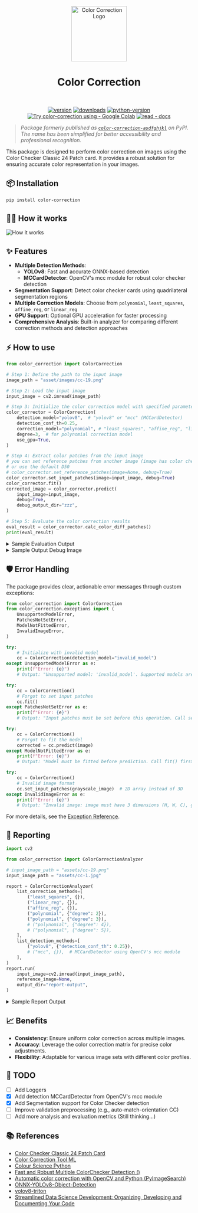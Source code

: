 
<div align="center">
<!-- image logo -->
<img src="assets/logo-v1.png" alt="Color Correction Logo" width="150"/>

# Color Correction

<br>

[![version](https://badge.fury.io/py/color-correction.svg)](https://badge.fury.io/py/color-correction)
[![downloads](https://img.shields.io/pypi/dm/color-correction)](https://pypistats.org/packages/color-correction)
[![python-version](https://img.shields.io/pypi/pyversions/color-correction)](https://badge.fury.io/py/color-correction)
[![Try color-correction using - Google Colab](https://img.shields.io/badge/Try_color--correction_using-Google_Colab-blue?logo=googlecolab)](https://colab.research.google.com/drive/146SXHHihMmGLzaTSwdBXncVr3SU_I-Dm?usp=sharing)
[![read - docs](https://img.shields.io/badge/read-docs-blue?logo=materialformkdocs)](https://agfianf.github.io/color-correction/)

</div>

> _Package formerly published as [`color-correction-asdfghjkl`](https://pypi.org/project/color-correction-asdfghjkl/) on PyPI. The name has been simplified for better accessibility and professional recognition._

This package is designed to perform color correction on images using the Color Checker Classic 24 Patch card. It provides a robust solution for ensuring accurate color representation in your images.

## 📦 Installation

```bash
pip install color-correction
```

## 🏋️‍♀️ How it works
![How it works](assets/color-correction-how-it-works.png)

## ✨ Features
- **Multiple Detection Methods**:
  - **YOLOv8**: Fast and accurate ONNX-based detection
  - **MCCardDetector**: OpenCV's mcc module for robust color checker detection
- **Segmentation Support**: Detect color checker cards using quadrilateral segmentation regions
- **Multiple Correction Models**: Choose from `polynomial`, `least_squares`, `affine_reg`, or `linear_reg`
- **GPU Support**: Optional GPU acceleration for faster processing
- **Comprehensive Analysis**: Built-in analyzer for comparing different correction methods and detection approaches

## ⚡ How to use

```python
from color_correction import ColorCorrection

# Step 1: Define the path to the input image
image_path = "asset/images/cc-19.png"

# Step 2: Load the input image
input_image = cv2.imread(image_path)

# Step 3: Initialize the color correction model with specified parameters
color_corrector = ColorCorrection(
    detection_model="yolov8",  # "yolov8" or "mcc" (MCCardDetector)
    detection_conf_th=0.25,
    correction_model="polynomial", # "least_squares", "affine_reg", "linear_reg"
    degree=3,  # for polynomial correction model
    use_gpu=True,
)

# Step 4: Extract color patches from the input image
# you can set reference patches from another image (image has color checker card)
# or use the default D50
# color_corrector.set_reference_patches(image=None, debug=True)
color_corrector.set_input_patches(image=input_image, debug=True)
color_corrector.fit()
corrected_image = color_corrector.predict(
    input_image=input_image,
    debug=True,
    debug_output_dir="zzz",
)

# Step 5: Evaluate the color correction results
eval_result = color_corrector.calc_color_diff_patches()
print(eval_result)
```

<details>
<summary>Sample Evaluation Output</summary>

```json
{
    "initial": {
        "min": 2.254003059526461,
        "max": 13.461066402633447,
        "mean": 8.3072755187654,
        "std": 3.123962754767539,
    },
    "corrected": {
        "min": 0.30910031798755183,
        "max": 5.422311999126372,
        "mean": 1.4965478752947827,
        "std": 1.2915738724958112,
    },
    "delta": {
        "min": 1.9449027415389093,
        "max": 8.038754403507074,
        "mean": 6.810727643470616,
        "std": 1.8323888822717276,
    },
}
```
</details>

<details>
<summary>Sample Output Debug Image</summary>

![Sample Output](assets/sample-output-debug.jpg)

</details>

## 🛡️ Error Handling

The package provides clear, actionable error messages through custom exceptions:

```python
from color_correction import ColorCorrection
from color_correction.exceptions import (
    UnsupportedModelError,
    PatchesNotSetError,
    ModelNotFittedError,
    InvalidImageError,
)

try:
    # Initialize with invalid model
    cc = ColorCorrection(detection_model="invalid_model")
except UnsupportedModelError as e:
    print(f"Error: {e}")
    # Output: "Unsupported model: 'invalid_model'. Supported models are: yolov8, mcc"

try:
    cc = ColorCorrection()
    # Forgot to set input patches
    cc.fit()
except PatchesNotSetError as e:
    print(f"Error: {e}")
    # Output: "Input patches must be set before this operation. Call set_input_patches() first."

try:
    cc = ColorCorrection()
    # Forgot to fit the model
    corrected = cc.predict(image)
except ModelNotFittedError as e:
    print(f"Error: {e}")
    # Output: "Model must be fitted before prediction. Call fit() first."

try:
    cc = ColorCorrection()
    # Invalid image format
    cc.set_input_patches(grayscale_image)  # 2D array instead of 3D
except InvalidImageError as e:
    print(f"Error: {e}")
    # Output: "Invalid image: image must have 3 dimensions (H, W, C), got 2"
```

For more details, see the [Exception Reference](https://agfianf.github.io/color-correction/reference/exceptions/).

## 🔎 Reporting
```python
import cv2

from color_correction import ColorCorrectionAnalyzer

# input_image_path = "assets/cc-19.png"
input_image_path = "assets/cc-1.jpg"

report = ColorCorrectionAnalyzer(
    list_correction_methods=[
        ("least_squares", {}),
        ("linear_reg", {}),
        ("affine_reg", {}),
        ("polynomial", {"degree": 2}),
        ("polynomial", {"degree": 3}),
        # ("polynomial", {"degree": 4}),
        # ("polynomial", {"degree": 5}),
    ],
    list_detection_methods=[
        ("yolov8", {"detection_conf_th": 0.25}),
        # ("mcc", {}),  # MCCardDetector using OpenCV's mcc module
    ],
)
report.run(
    input_image=cv2.imread(input_image_path),
    reference_image=None,
    output_dir="report-output",
)
```
<details>
<summary>Sample Report Output</summary>

![Sample Benchmark Output](assets/sample-benchmark.png)
</details>

## 📈 Benefits
- **Consistency**: Ensure uniform color correction across multiple images.
- **Accuracy**: Leverage the color correction matrix for precise color adjustments.
- **Flexibility**: Adaptable for various image sets with different color profiles.


## 🤸 TODO
- [ ] Add Loggers
- [x] Add detection MCCardDetector from OpenCV's mcc module
- [x] Add Segmentation support for Color Checker detection
- [ ] Improve validation preprocessing (e.g., auto-match-orientation CC)
- [ ] Add more analysis and evaluation metrics (Still thinking...)

<!-- write reference -->

## 📚 References
- [Color Checker Classic 24 Patch Card](https://www.xrite.com/categories/calibration-profiling/colorchecker-classic)
- [Color Correction Tool ML](https://github.com/collinswakholi/ML_ColorCorrection_tool/tree/Pip_package)
- [Colour Science Python](https://www.colour-science.org/colour-checker-detection/)
- [Fast and Robust Multiple ColorChecker Detection ()](https://github.com/pedrodiamel/colorchecker-detection)
- [Automatic color correction with OpenCV and Python (PyImageSearch)](https://pyimagesearch.com/2021/02/15/automatic-color-correction-with-opencv-and-python/)
- [ONNX-YOLOv8-Object-Detection](https://github.com/ibaiGorordo/ONNX-YOLOv8-Object-Detection)
- [yolov8-triton](https://github.com/omarabid59/yolov8-triton/tree/main)
- [Streamlined Data Science Development: Organizing, Developing and Documenting Your Code](https://medium.com/henkel-data-and-analytics/streamlined-data-science-development-organizing-developing-and-documenting-your-code-bfd69e3ef4fb)
